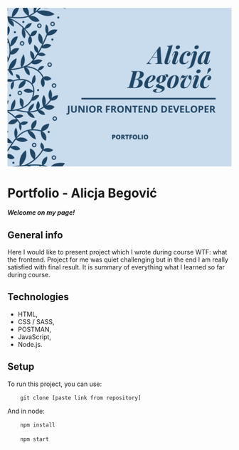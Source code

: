 ![My Image](./src/assets/img/portfolio.png)

# Portfolio - Alicja Begović

***Welcome on my page!***

## General info

Here I would like to present project which I wrote during course WTF: what the frontend. Project for me was quiet challenging but in the end I am really satisfied with final result. It is summary of everything what I learned so far during course.

## Technologies

- HTML,
- CSS / SASS,
- POSTMAN,
- JavaScript,
- Node.js.

## Setup

To run this project, you can use:

```
    git clone [paste link from repository]
```

And in node:

```
    npm install

    npm start
```
